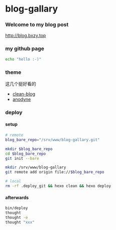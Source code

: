 # blog-gallary

### Welcome to my blog post

http://blog.bxzy.top

### my github page

```bash
echo "hello :-)"
```

### theme

这几个挺好看的

+ [clean-blog](https://github.com/klugjo/hexo-theme-clean-blog)
+ [anodyne](https://github.com/klugjo/hexo-theme-anodyne)

### deploy

#### setup
```sh
# remote
blog_bare_repo="/srv/www/blog-gallary.git"

mkdir $blog_bare_repo
cd $blog_bare_repo
git init --bare

mkdir /srv/www/blog-gallary
git remote add origin file://$blog_bare_repo

# local
rm -rf .deploy_git && hexo clean && hexo deploy
```

#### afterwards

```sh
bin/deploy
thought
thought -e
thought "xxx"
```

